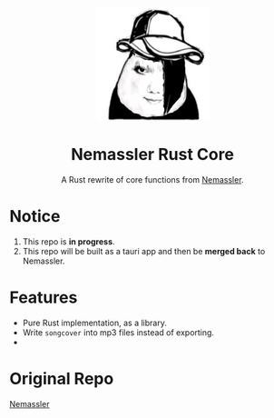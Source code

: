 <p align="center">
  <img src="./.github/nmsl.png" width="200" height="200"/>
</p>

<h1 align="center">Nemassler Rust Core</h1>
<p align="center">
  A Rust rewrite of core functions from <a href="https://github.com/Vincent-the-gamer/Nemassler" target="_blank">Nemassler</a>.
</p>

# Notice
1. This repo is **in progress**.
2. This repo will be built as a tauri app and then be **merged back** to Nemassler.

# Features
- Pure Rust implementation, as a library.
- Write `songcover` into mp3 files instead of exporting.
- 

# Original Repo
[Nemassler](https://github.com/Vincent-the-gamer/Nemassler)